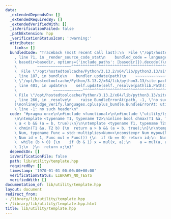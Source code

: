 ```yaml
---
data:
  _extendedDependsOn: []
  _extendedRequiredBy: []
  _extendedVerifiedWith: []
  _isVerificationFailed: false
  _pathExtension: hpp
  _verificationStatusIcon: ':warning:'
  attributes:
    links: []
  bundledCode: "Traceback (most recent call last):\n  File \"/opt/hostedtoolcache/Python/3.13.2/x64/lib/python3.13/site-packages/onlinejudge_verify/documentation/build.py\"\
    , line 71, in _render_source_code_stat\n    bundled_code = language.bundle(stat.path,\
    \ basedir=basedir, options={'include_paths': [basedir]}).decode()\n          \
    \         ~~~~~~~~~~~~~~~^^^^^^^^^^^^^^^^^^^^^^^^^^^^^^^^^^^^^^^^^^^^^^^^^^^^^^^^^^^^^^^^^^\n\
    \  File \"/opt/hostedtoolcache/Python/3.13.2/x64/lib/python3.13/site-packages/onlinejudge_verify/languages/cplusplus.py\"\
    , line 187, in bundle\n    bundler.update(path)\n    ~~~~~~~~~~~~~~^^^^^^\n  File\
    \ \"/opt/hostedtoolcache/Python/3.13.2/x64/lib/python3.13/site-packages/onlinejudge_verify/languages/cplusplus_bundle.py\"\
    , line 401, in update\n    self.update(self._resolve(pathlib.Path(included), included_from=path))\n\
    \                ~~~~~~~~~~~~~^^^^^^^^^^^^^^^^^^^^^^^^^^^^^^^^^^^^^^^^^^^^\n \
    \ File \"/opt/hostedtoolcache/Python/3.13.2/x64/lib/python3.13/site-packages/onlinejudge_verify/languages/cplusplus_bundle.py\"\
    , line 260, in _resolve\n    raise BundleErrorAt(path, -1, \"no such header\"\
    )\nonlinejudge_verify.languages.cplusplus_bundle.BundleErrorAt: utility/type_alias.hpp:\
    \ line -1: no such header\n"
  code: "#pragma once\n\n#include <functional>\n\n#include \"utility/type_alias.hpp\"\
    \n\ntemplate <typename T1, typename T2>\ninline bool chmax(T1 &a, T2 b) {\n  return\
    \ a < b && (a = b, true);\n}\n\ntemplate <typename T1, typename T2>\ninline bool\
    \ chmin(T1 &a, T2 b) {\n  return a > b && (a = b, true);\n}\n\ntemplate <typename\
    \ Num, typename Func = std::multiplies<Num>>\nconstexpr Num mypow(Num a, u64 b,\
    \ Num id = 1, Func mul = Func()) {\n  if (b == 0) return id;\n  Num x = id;\n\
    \  while (b > 0) {\n    if (b & 1) x = mul(x, a);\n    a = mul(a, a);\n    b >>=\
    \ 1;\n  }\n  return x;\n}"
  dependsOn: []
  isVerificationFile: false
  path: lib/utility/template.hpp
  requiredBy: []
  timestamp: '1970-01-01 00:00:00+00:00'
  verificationStatus: LIBRARY_NO_TESTS
  verifiedWith: []
documentation_of: lib/utility/template.hpp
layout: document
redirect_from:
- /library/lib/utility/template.hpp
- /library/lib/utility/template.hpp.html
title: lib/utility/template.hpp
---
```


